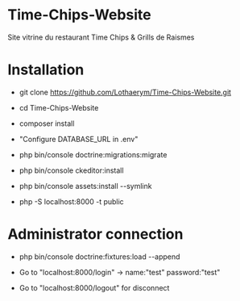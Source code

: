 # Time-Chips-Website
Site vitrine du restaurant Time Chips &amp; Grills de Raismes

# Installation

- git clone https://github.com/Lothaerym/Time-Chips-Website.git

- cd Time-Chips-Website

- composer install

- "Configure DATABASE_URL in .env"

- php bin/console doctrine:migrations:migrate

- php bin/console ckeditor:install
- php bin/console assets:install --symlink

- php -S localhost:8000 -t public

# Administrator connection

- php bin/console doctrine:fixtures:load --append

- Go to "localhost:8000/login" -> name:"test" password:"test"

- Go to "localhost:8000/logout" for disconnect
